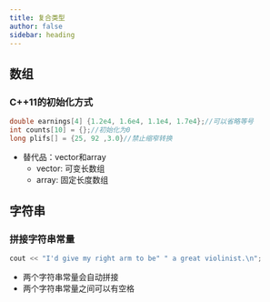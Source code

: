 ```yaml
---
title: 复合类型
author: false
sidebar: heading
---
```


## 数组
### C++11的初始化方式
```cpp
double earnings[4] {1.2e4, 1.6e4, 1.1e4, 1.7e4};//可以省略等号
int counts[10] = {};//初始化为0
long plifs[] = {25, 92 ,3.0}//禁止缩窄转换
```
- 替代品：vector和array
    - vector: 可变长数组
    - array: 固定长度数组

## 字符串
### 拼接字符串常量
```cpp
cout << "I'd give my right arm to be" " a great violinist.\n";
```
- 两个字符串常量会自动拼接
- 两个字符串常量之间可以有空格
